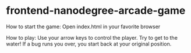 frontend-nanodegree-arcade-game
===============================

How to start the game:
Open index.html in your favorite browser

How to play:
Use your arrow keys to control the player. Try to get to the water! If a bug runs you over, you start back at your original position. 

